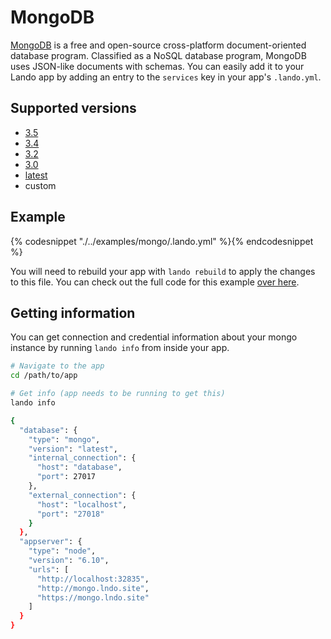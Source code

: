 MongoDB
=======

[MongoDB](https://en.wikipedia.org/wiki/MongoDB)  is a free and open-source cross-platform document-oriented database program. Classified as a NoSQL database program, MongoDB uses JSON-like documents with schemas. You can easily add it to your Lando app by adding an entry to the `services` key in your app's `.lando.yml`.

Supported versions
------------------

*   [3.5](https://hub.docker.com/r/_/mongo/)
*   [3.4](https://hub.docker.com/r/_/mongo/)
*   [3.2](https://hub.docker.com/r/_/mongo/)
*   [3.0](https://hub.docker.com/r/_/mongo/)
*   [latest](https://hub.docker.com/r/_/mongo/)
*   custom

Example
-------

{% codesnippet "./../examples/mongo/.lando.yml" %}{% endcodesnippet %}

You will need to rebuild your app with `lando rebuild` to apply the changes to this file. You can check out the full code for this example [over here](https://github.com/lando/lando/tree/master/examples/mongo).

Getting information
-------------------

You can get connection and credential information about your mongo instance by running `lando info` from inside your app.

```bash
# Navigate to the app
cd /path/to/app

# Get info (app needs to be running to get this)
lando info

{
  "database": {
    "type": "mongo",
    "version": "latest",
    "internal_connection": {
      "host": "database",
      "port": 27017
    },
    "external_connection": {
      "host": "localhost",
      "port": "27018"
    }
  },
  "appserver": {
    "type": "node",
    "version": "6.10",
    "urls": [
      "http://localhost:32835",
      "http://mongo.lndo.site",
      "https://mongo.lndo.site"
    ]
  }
}
```
